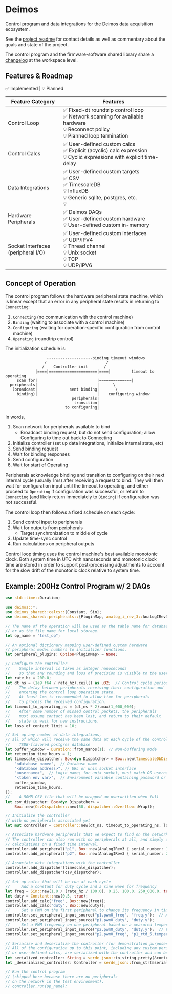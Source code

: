 # Deimos

Control program and data integrations for the Deimos data acquisition ecosystem.

See the [project readme](https://github.com/deimoscontrols/deimos/blob/main/README.md) for contact details as well as commentary about
the goals and state of the project.

The control program and the firmware-software shared library share a
[changelog](https://github.com/deimoscontrols/deimos/blob/main/CHANGELOG.md) at the workspace level.

## Features & Roadmap

✅ Implemented | 💡 Planned

| Feature Category | Features |
|------------------|----------|
| Control Loop     | ✅ Fixed-dt roundtrip control loop<br>✅ Network scanning for available hardware<br>💡 Reconnect policy<br>💡 Planned loop termination |
| Control Calcs | ✅ User-defined custom calcs<br>✅ Explicit (acyclic) calc expression<br>💡 Cyclic expressions with explicit time-delay |
| Data Integrations| ✅ User-defined custom targets<br>✅ CSV<br>✅ TimescaleDB<br>💡 InfluxDB<br>💡 Generic sqlite, postgres, etc.<br>💡 |
| Hardware Peripherals| ✅ Deimos DAQs<br>✅ User-defined custom hardware<br>💡 User-defined custom in-memory|
| Socket Interfaces<br>(peripheral I/O)| ✅ User-defined custom interfaces<br>✅ UDP/IPV4<br>💡 Thread channel<br>💡 Unix socket<br>💡 TCP<br>💡 UDP/IPV6 |

## Concept of Operation

The control program follows the hardware peripheral state machine,
which is linear except that an error in any peripheral state results
in returning to `Connecting`:
1. `Connecting` (no communication with the control machine)
2. `Binding` (waiting to associate with a control machine)
3. `Configuring` (waiting for operation-specific configuration from control machine)
4. `Operating` (roundtrip control)

The initialization schedule is:

```text
                  --------------------binding timeout windows
                 /                          /
                /    Controller init       /           
             |====|=====================|====|         timeout to operating
     scan for|                          |==============|
  peripherals|                          |      \
   (broadcast|              sent binding|       \
     binding)|                          |    configuring window
                             peripherals|
                              transition|
                          to configuring|            
```

In words,

1. Scan network for peripherals available to bind
    * Broadcast binding request, but do not send configuration; allow Configuring to time out back to Connecting
2. Initialize controller (set up data integrations, initialize internal state, etc)
3. Send binding request
4. Wait for binding responses
5. Send configuration
6. Wait for start of Operating

Peripherals acknowledge binding and transition to configuring on their next internal cycle (usually 1ms) after receiving a request to bind. They will then wait for configuration input until the timeout
to operating, and either proceed to `Operating` if configuration was
successful, or return to `Connecting` (and likely return immediately to `Binding`) if configuration was not successful.

The control loop then follows a fixed schedule on each cycle:

1. Send control input to peripherals
2. Wait for outputs from peripherals
    * Target synchronization to middle of cycle
3. Update time-sync control
4. Run calculations on peripheral outputs

Control loop timing uses the control machine's best available monotonic clock. Both system time in UTC with nanoseconds and monotonic clock time
are stored in order to support post-processing adjustments to
account for the slow drift of the monotonic clock relative to system time.

## Example: 200Hz Control Program w/ 2 DAQs

```rust
use std::time::Duration;

use deimos::*;
use deimos_shared::calcs::{Constant, Sin};
use deimos_shared::peripherals::{PluginMap, analog_i_rev_3::AnalogIRev3};

// The name of the operation will be used as the table name for databases,
// or as the file name for local storage.
let op_name = "test_op";

// An optional dictionary mapping user-defined custom hardware
// peripheral model numbers to initializer functions.
let peripheral_plugins: Option<PluginMap> = None;

// Configure the controller
//    Sample interval is taken as integer nanoseconds
//    so that any rounding and loss of precision is visible to the user
let rate_hz = 200.0;
let dt_ns = (1e9_f64 / rate_hz).ceil() as u32;  // Control cycle period
//    The delay between peripherals receiving their configuration and
//    entering the control loop operation state.
//    At least 1ms is recommended to allow time for peripherals
//    to process the received configuration.
let timeout_to_operating_ns = (dt_ns * 2).max(1_000_000);
//    After some number of missed control packets, the peripherals
//    must assume contact has been lost, and return to their default
//    state to wait for new instructions.
let loss_of_contact_limit = 10;

// Set up any number of data integrations,
// all of which will receive the same data at each cycle of the control loop
//    TSDB-flavored postgres database
let buffer_window = Duration::from_nanos(1); // Non-buffering mode
let retention_time_hours = 1;
let timescale_dispatcher: Box<dyn Dispatcher> = Box::new(TimescaleDbDispatcher::new(
    "<database name>",  // Database name
    "<database address>", // URL or unix socket interface
    "<username>",  // Login name; for unix socket, must match OS username
    "<token env var>",  // Environment variable containing password or token
    buffer_window,
    retention_time_hours,
));
//    A 50MB CSV file that will be wrapped an overwritten when full
let csv_dispatcher: Box<dyn Dispatcher> =
    Box::new(CsvDispatcher::new(50, dispatcher::Overflow::Wrap));

// Initialize the controller
// with no peripherals associated yet
let mut controller = Controller::new(dt_ns, timeout_to_operating_ns, loss_of_contact_limit);

// Associate hardware peripherals that we expect to find on the network
// The controller can also run with no peripherals at all, and simply do
// calculations on a fixed time interval.
controller.add_peripheral("p1", Box::new(AnalogIRev3 { serial_number: 1 }));
controller.add_peripheral("p2", Box::new(AnalogIRev3 { serial_number: 2 }));

// Associate data integrations with the controller
controller.add_dispatcher(timescale_dispatcher);
controller.add_dispatcher(csv_dispatcher);

// Set up calcs that will be run at each cycle
//     Add a constant for duty cycle and a sine wave for frequency
let freq = Sin::new(1.0 / (rate_hz / 100.0), 0.25, 100.0, 250_000.0, true);
let duty = Constant::new(0.5, true);
controller.add_calc("freq", Box::new(freq));
controller.add_calc("duty", Box::new(duty));
//     Set a PWM on the first peripheral to change its frequency in time
controller.set_peripheral_input_source("p1.pwm0_freq", "freq.y");  // A value to be written to the hardware
controller.set_peripheral_input_source("p1.pwm0_duty", "duty.y");
//     Set a PWM frequency on one peripheral based on a measured temperature from the other peripheral
controller.set_peripheral_input_source("p2.pwm0_duty", "duty.y");  // Values can be referenced any number of times
controller.set_peripheral_input_source("p2.pwm0_freq", "p1_rtd_5.temperature_K");

// Serialize and deserialize the controller (for demonstration purposes).
// All of the configuration up to this point, including any custom peripheral plugins
// or user-defined calcs, are serialized with the controller and can be written to and read from a json file.
let serialized_controller: String = serde_json::to_string_pretty(&controller).unwrap();
let _deserialized_controller: Controller = serde_json::from_str(&serialized_controller).unwrap();

// Run the control program
// (skipped here because there are no peripherals
// on the network in the test environment).
// controller.run(op_name);
```